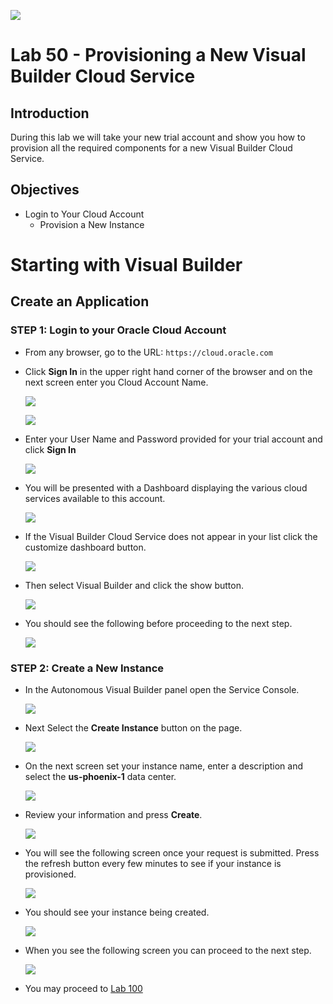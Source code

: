 ![](images/Picture-Title.png)

# Lab 50 - Provisioning a New Visual Builder Cloud Service

## Introduction

During this lab we will take your new trial account and show you how to provision all the required components for a new   Visual Builder Cloud Service.

## Objectives

- Login to Your Cloud Account
  - Provision a New Instance

# Starting with Visual Builder

## Create an Application

### **STEP 1**: Login to your Oracle Cloud Account

- From any browser, go to the URL:
  `https://cloud.oracle.com`

- Click **Sign In** in the upper right hand corner of the browser and on the next screen enter you Cloud Account Name.

  ![](images/100/signIn.png)

  ![](images/100/signIn2.png)

- Enter your User Name and Password provided for your trial account and click **Sign In**

  ![](images/100/idcs_login.png)


- You will be presented with a Dashboard displaying the various cloud services available to this account.

  ![](images/100/cloud_dash.png)

- If the Visual Builder Cloud Service does not appear in your list click the customize dashboard button.

  ![](images/100/custom_dash.png)

- Then select Visual Builder and click the show button.

  ![](images/100/show_dash_vb.png)

- You should see the following before proceeding to the next step.

  ![](images/100/LabGuide100-80c36c4c.png)

### **STEP 2**: Create a New Instance

- In the Autonomous Visual Builder panel open the Service Console.

  ![](images/100/LabGuide50-6196f9d1.png)

- Next Select the **Create Instance** button on the page.

  ![](images/100/LabGuide50-11580389.png)

- On the next screen set your instance name, enter a description and select the **us-phoenix-1** data center.

  ![](images/100/LabGuide50-e55cd2f8.png)

- Review your information and press **Create**.

  ![](images/100/LabGuide50-3e32574c.png)

- You will see the following screen once your request is submitted. Press the refresh button every few minutes to see if your instance is provisioned.

  ![](images/100/LabGuide100-fcc49616.png)

- You should see your instance being created.

  ![](images/100/LabGuide100-8ef678e1.png)

- When you see the following screen you can proceed to the next step.

  ![](images/100/LabGuide100-9f6f488d.png)

- You may proceed to [Lab 100](LabGuide100.md)
